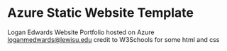 # Azure Static Website Template
Logan Edwards
Website Portfolio hosted on Azure
loganmedwards@lewisu.edu
credit to W3Schools for some html and css